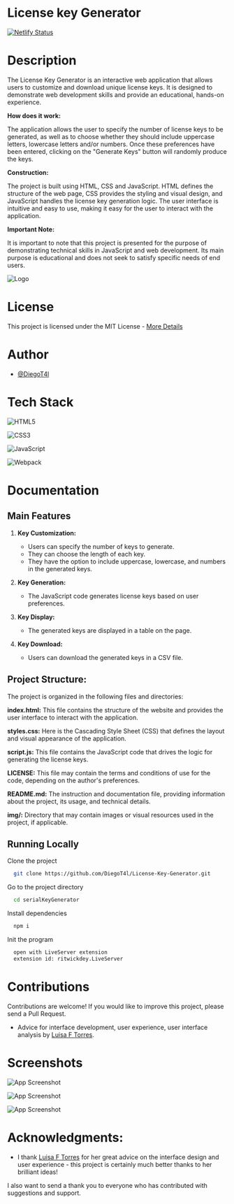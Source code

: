 
# License key Generator
[![Netlify Status](https://api.netlify.com/api/v1/badges/cce6364f-304d-4c56-b0ac-7f540ff3a2df/deploy-status)](https://app.netlify.com/sites/licensekeygenerator/deploys)
# Description
The License Key Generator is an interactive web application that allows users to customize and download unique license keys. It is designed to demonstrate web development skills and provide an educational, hands-on experience.

**How does it work:**

The application allows the user to specify the number of license keys to be generated, as well as to choose whether they should include uppercase letters, lowercase letters and/or numbers. Once these preferences have been entered, clicking on the "Generate Keys" button will randomly produce the keys.

**Construction:**

The project is built using HTML, CSS and JavaScript. HTML defines the structure of the web page, CSS provides the styling and visual design, and JavaScript handles the license key generation logic. The user interface is intuitive and easy to use, making it easy for the user to interact with the application.

**Important Note:**

It is important to note that this project is presented for the purpose of demonstrating technical skills in JavaScript and web development. Its main purpose is educational and does not seek to satisfy specific needs of end users.

![Logo](https://cdn.discordapp.com/attachments/1123647915609555044/1163597207904207008/Diseno_sin_titulo_1.png?ex=65402758&is=652db258&hm=daf28b18257219aa20e6070724be98e407f431bf9a6ca3c23b9d6ffed4dec769&)


# License
This project is licensed under the MIT License - [More Details](https://github.com/DiegoT4l/License-Key-Generator/blob/main/LICENSE)


# Author

- [@DiegoT4l](https://www.github.com/diegot4l)
# Tech Stack

 ![HTML5](https://img.shields.io/badge/html5-%23E34F26.svg?style=for-the-badge&logo=html5&logoColor=white)
 
 ![CSS3](https://img.shields.io/badge/css3-%231572B6.svg?style=for-the-badge&logo=css3&logoColor=white)
 
 ![JavaScript](https://img.shields.io/badge/javascript-%23323330.svg?style=for-the-badge&logo=javascript&logoColor=%23F7DF1E)
 
 ![Webpack](https://img.shields.io/badge/webpack-%238DD6F9.svg?style=for-the-badge&logo=webpack&logoColor=black)

# Documentation

## Main Features

1. **Key Customization:**
   - Users can specify the number of keys to generate.
   - They can choose the length of each key.
   - They have the option to include uppercase, lowercase, and numbers in the generated keys.

2. **Key Generation:**
   - The JavaScript code generates license keys based on user preferences.

3. **Key Display:**
   - The generated keys are displayed in a table on the page.

4. **Key Download:**
   - Users can download the generated keys in a CSV file.

## Project Structure:

The project is organized in the following files and directories:

**index.html:** This file contains the structure of the website and provides the user interface to interact with the application.

**styles.css:** Here is the Cascading Style Sheet (CSS) that defines the layout and visual appearance of the application.

**script.js:** This file contains the JavaScript code that drives the logic for generating the license keys.

**LICENSE:** This file may contain the terms and conditions of use for the code, depending on the author's preferences.

**README.md:** The instruction and documentation file, providing information about the project, its usage, and technical details.

**img/:** Directory that may contain images or visual resources used in the project, if applicable.




## Running Locally

Clone the project

```bash
  git clone https://github.com/DiegoT4l/License-Key-Generator.git
```
Go to the project directory

```bash
  cd serialKeyGenerator
```

Install dependencies

```bash
  npm i
```

Init the program

```bash
  open with LiveServer extension 
  extension id: ritwickdey.LiveServer
```


# Contributions
Contributions are welcome! If you would like to improve this project, please send a Pull Request.

- Advice for interface development, user experience, user interface analysis by [Luisa F Torres](https://www.instagram.com/luisa.flt/).


# Screenshots

![App Screenshot](https://cdn.discordapp.com/attachments/1123647915609555044/1162956180033912943/serial-key-code.png?ex=653dd258&is=652b5d58&hm=9f969529f1e442f7656ed3ddbf8b30a58fa3ec1e7b68d553d0e53840c5b2d38f&)

![App Screenshot](https://cdn.discordapp.com/attachments/1123647915609555044/1162958637677949048/image.png?ex=653dd4a1&is=652b5fa1&hm=a1775bf0b3062505b19887f89516dc90e411b754c35b562608b3aa9b1012f94d&)

![App Screenshot](https://cdn.discordapp.com/attachments/1123647915609555044/1162961162133057596/image.png?ex=653dd6fb&is=652b61fb&hm=5b2bbf437a1f99901927e780547df9a7cda0189cf216caccef82b54974ce749d&)

# Acknowledgments:

- I thank [Luisa F Torres](#) for her great advice on the interface design and user experience - this project is certainly much better thanks to her brilliant ideas!

I also want to send a thank you to everyone who has contributed with suggestions and support.
